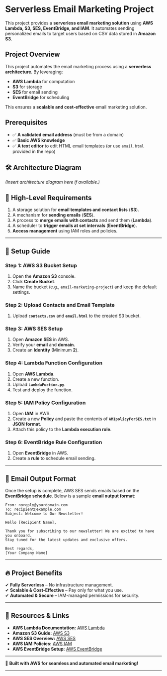 
# **Serverless Email Marketing Project**  

This project provides a **serverless email marketing solution** using **AWS Lambda, S3, SES, EventBridge, and IAM**. It automates sending personalized emails to target users based on CSV data stored in **Amazon S3**.  

## **Project Overview**  
This project automates the email marketing process using a **serverless architecture**. By leveraging:  
- **AWS Lambda** for computation  
- **S3** for storage  
- **SES** for email sending  
- **EventBridge** for scheduling  

This ensures a **scalable and cost-effective** email marketing solution.  

## **Prerequisites**  
- ✅ **A validated email address** (must be from a domain)  
- ✅ **Basic AWS knowledge**  
- ✅ **A text editor** to edit HTML email templates (or use `email.html` provided in the repo)  

## **🛠 Architecture Diagram**  
*(Insert architecture diagram here if available.)*  

## **📌 High-Level Requirements**  
1. A storage solution for **email templates and contact lists** (**S3**).  
2. A mechanism for **sending emails** (**SES**).  
3. A process to **merge emails with contacts** and send them (**Lambda**).  
4. A scheduler to **trigger emails at set intervals** (**EventBridge**).  
5. **Access management** using IAM roles and policies.  

---

## **🚀 Setup Guide**  

### **Step 1: AWS S3 Bucket Setup**  
1. Open the **Amazon S3** console.  
2. Click **Create Bucket**.  
3. Name the bucket (e.g., `email-marketing-project`) and keep the default settings.  

### **Step 2: Upload Contacts and Email Template**  
1. Upload **`contacts.csv`** and **`email.html`** to the created S3 bucket.  

### **Step 3: AWS SES Setup**  
1. Open **Amazon SES** in AWS.  
2. Verify your **email** and **domain**.  
3. Create an **Identity** (Minimum **2**).  

### **Step 4: Lambda Function Configuration**  
1. Open **AWS Lambda**.  
2. Create a new function.  
3. Upload **`LambdaFuction.py`**.  
4. Test and deploy the function.  

### **Step 5: IAM Policy Configuration**  
1. Open **IAM** in AWS.  
2. Create a new **Policy** and paste the contents of **`AMIpolicyForSES.txt`** in **JSON format**.  
3. Attach this policy to the **Lambda execution role**.  

### **Step 6: EventBridge Rule Configuration**  
1. Open **EventBridge** in AWS.  
2. Create a **rule** to schedule email sending.  

---

## **📩 Email Output Format**  

Once the setup is complete, AWS SES sends emails based on the **EventBridge schedule**. Below is a sample **email output format**:  

```plaintext
From: noreply@yourdomain.com  
To: recipient@example.com  
Subject: Welcome to Our Newsletter!  

Hello [Recipient Name],  

Thank you for subscribing to our newsletter! We are excited to have you onboard.  
Stay tuned for the latest updates and exclusive offers.  

Best regards,  
[Your Company Name]  
```

---

## **🔥 Project Benefits**  
✔ **Fully Serverless** – No infrastructure management.  
✔ **Scalable & Cost-Effective** – Pay only for what you use.  
✔ **Automated & Secure** – IAM-managed permissions for security.  

---

## **📎 Resources & Links**  
- **AWS Lambda Documentation:** [AWS Lambda](https://docs.aws.amazon.com/lambda/)  
- **Amazon S3 Guide:** [AWS S3](https://docs.aws.amazon.com/s3/)  
- **AWS SES Overview:** [AWS SES](https://docs.aws.amazon.com/ses/)  
- **AWS IAM Policies:** [AWS IAM](https://docs.aws.amazon.com/iam/)  
- **AWS EventBridge Setup:** [AWS EventBridge](https://docs.aws.amazon.com/eventbridge/)  

---

🚀 **Built with AWS for seamless and automated email marketing!**  

---

